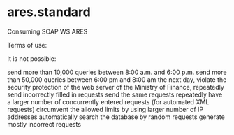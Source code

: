# ares.standard
 Consuming SOAP WS ARES
 
 Terms of use:
 
 It is not possible:

send more than 10,000 queries between 8:00 a.m. and 6:00 p.m.
send more than 50,000 queries between 6:00 pm and 8:00 am the next day,
violate the security protection of the web server of the Ministry of Finance,
repeatedly send incorrectly filled in requests
send the same requests repeatedly
have a larger number of concurrently entered requests (for automated XML requests)
circumvent the allowed limits by using larger number of IP addresses
automatically search the database by random requests 
generate mostly incorrect requests
